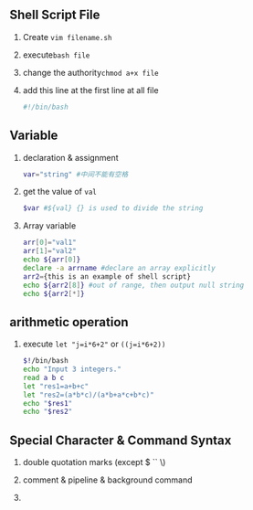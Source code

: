 ## Shell Script File

1. Create `vim filename.sh`

2. execute`bash file`

3. change the authority`chmod a+x file`

4. add this line at the first line at all file

   ```bash
   #!/bin/bash
   ```

## Variable

1. declaration & assignment

   ```bash
   var="string" #中间不能有空格
   ```

2. get the value of `val`

   ```bash
   $var #${val} {} is used to divide the string
   ```

3. Array variable

   ```bash
   arr[0]="val1"
   arr[1]="val2"
   echo ${arr[0]}
   declare -a arrname #declare an array explicitly
   arr2={this is an example of shell script}
   echo ${arr2[8]} #out of range, then output null string
   echo ${arr2[*]}
   ```

## arithmetic operation

1. execute `let "j=i*6+2"` or `((j=i*6+2))`

   ```bash
   $!/bin/bash
   echo "Input 3 integers."
   read a b c
   let "res1=a+b+c"
   let "res2=(a*b*c)/(a*b+a*c+b*c)"
   echo "$res1"
   echo "$res2"
   ```



## Special Character & Command Syntax

1. double quotation marks (except $ `` \\)

2. comment & pipeline & background command
3. 
